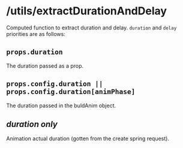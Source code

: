# /utils/extractDurationAndDelay

Computed function to extract duration and delay. `duration` and `delay` priorities are as follows:

## `props.duration`

The duration passed as a prop.

## `props.config.duration || props.config.duration[animPhase]`

The duration passed in the buldAnim object.

## _duration only_

Animation actual duration (gotten from the create spring request).
